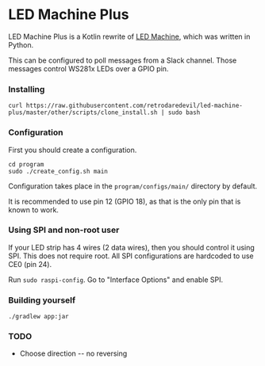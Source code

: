 # LED Machine Plus
LED Machine Plus is a Kotlin rewrite of [LED Machine](https://github.com/retrodaredevil/led-machine),
which was written in Python.

This can be configured to poll messages from a Slack channel. Those messages control WS281x LEDs over a GPIO pin.

### Installing
```shell
curl https://raw.githubusercontent.com/retrodaredevil/led-machine-plus/master/other/scripts/clone_install.sh | sudo bash
```

### Configuration
First you should create a configuration.

```shell
cd program
sudo ./create_config.sh main
```

Configuration takes place in the `program/configs/main/` directory by default.

It is recommended to use pin 12 (GPIO 18), as that is the only pin that is known to work.

### Using SPI and non-root user
If your LED strip has 4 wires (2 data wires), then you should control it using SPI.
This does not require root. All SPI configurations are hardcoded to use CE0 (pin 24).

Run `sudo raspi-config`. Go to "Interface Options" and enable SPI.

### Building yourself
```shell
./gradlew app:jar
```

### TODO
* Choose direction -- no reversing

